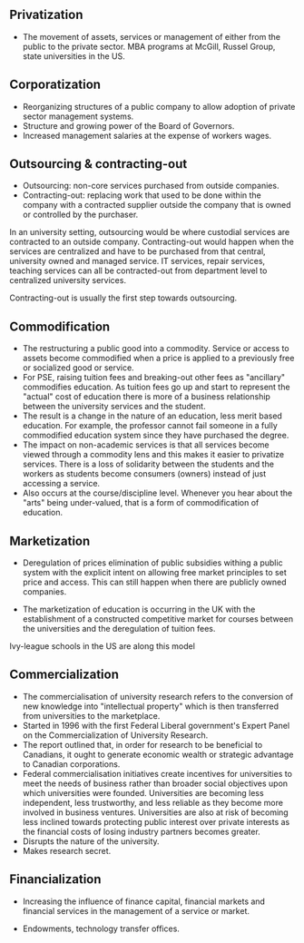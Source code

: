 Privatization
-------------

-   The movement of assets, services or management of either from the
    public to the private sector. MBA programs at McGill, Russel Group,
    state universities in the US.

Corporatization
---------------

-   Reorganizing structures of a public company to allow adoption of
    private sector management systems.
-   Structure and growing power of the Board of Governors.
-   Increased management salaries at the expense of workers wages.

Outsourcing & contracting-out
-----------------------------

-   Outsourcing: non-core services purchased from outside companies.
-   Contracting-out: replacing work that used to be done within the
    company with a contracted supplier outside the company that is owned
    or controlled by the purchaser.

In an university setting, outsourcing would be where custodial services
are contracted to an outside company. Contracting-out would happen when
the services are centralized and have to be purchased from that central,
university owned and managed service. IT services, repair services,
teaching services can all be contracted-out from department level to
centralized university services.

Contracting-out is usually the first step towards outsourcing.

Commodification
---------------

-   The restructuring a public good into a commodity. Service or access
    to assets become commodified when a price is applied to a previously
    free or socialized good or service.
-   For PSE, raising tuition fees and breaking-out other fees as
    "ancillary" commodifies education. As tuition fees go up and start
    to represent the "actual" cost of education there is more of a
    business relationship between the university services and
    the student.
-   The result is a change in the nature of an education, less merit
    based education. For example, the professor cannot fail someone in a
    fully commodified education system since they have purchased
    the degree.
-   The impact on non-academic services is that all services become
    viewed through a commodity lens and this makes it easier to
    privatize services. There is a loss of solidarity between the
    students and the workers as students become consumers (owners)
    instead of just accessing a service.
-   Also occurs at the course/discipline level. Whenever you hear about
    the "arts" being under-valued, that is a form of commodification
    of education.

Marketization
-------------

-   Deregulation of prices elimination of public subsidies withing a
    public system with the explicit intent on allowing free market
    principles to set price and access. This can still happen when there
    are publicly owned companies.

-   The marketization of education is occurring in the UK with the
    establishment of a constructed competitive market for courses
    between the universities and the deregulation of tuition fees.

Ivy-league schools in the US are along this model

Commercialization
-----------------

-   The commercialisation of university research refers to the
    conversion of new knowledge into "intellectual property" which is
    then transferred from universities to the marketplace.
-   Started in 1996 with the first Federal Liberal government's Expert
    Panel on the Commercialization of University Research.
-   The report outlined that, in order for research to be beneficial to
    Canadians, it ought to generate economic wealth or strategic
    advantage to Canadian corporations.
-   Federal commercialisation initiatives create incentives for
    universities to meet the needs of business rather than broader
    social objectives upon which universities were founded. Universities
    are becoming less independent, less trustworthy, and less reliable
    as they become more involved in business ventures. Universities are
    also at risk of becoming less inclined towards protecting public
    interest over private interests as the financial costs of losing
    industry partners becomes greater.
-   Disrupts the nature of the university.
-   Makes research secret.

Financialization
----------------

-   Increasing the influence of finance capital, financial markets and
    financial services in the management of a service or market.

-   Endowments, technology transfer offices.


